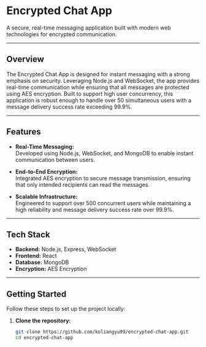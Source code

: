 # Encrypted Chat App


A secure, real-time messaging application built with modern web technologies for encrypted communication.    

---

## Overview

The Encrypted Chat App is designed for instant messaging with a strong emphasis on security. Leveraging Node.js and WebSocket, the app provides real-time communication while ensuring that all messages are protected using AES encryption. Built to support high user concurrency, this application is robust enough to handle over 50 simultaneous users with a message delivery success rate exceeding 99.9%.

---

## Features

- **Real-Time Messaging:**  
  Developed using Node.js, WebSocket, and MongoDB to enable instant communication between users.

- **End-to-End Encryption:**  
  Integrated AES encryption to secure message transmission, ensuring that only intended recipients can read the messages.

- **Scalable Infrastructure:**  
  Engineered to support over 500 concurrent users while maintaining a high reliability and message delivery success rate over 99.9%.

---

## Tech Stack

- **Backend:** Node.js, Express, WebSocket
- **Frontend:** React
- **Database:** MongoDB
- **Encryption:** AES Encryption

---

## Getting Started

Follow these steps to set up the project locally:

1. **Clone the repository:**

   ```bash
   git clone https://github.com/koliangyu99/encrypted-chat-app.git
   cd encrypted-chat-app
